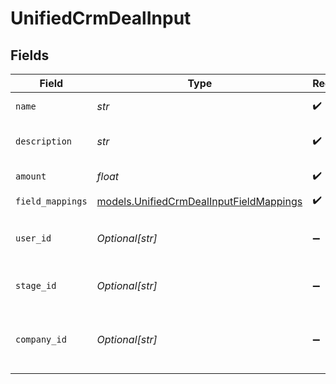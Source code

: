 # UnifiedCrmDealInput


## Fields

| Field                                                                                    | Type                                                                                     | Required                                                                                 | Description                                                                              |
| ---------------------------------------------------------------------------------------- | ---------------------------------------------------------------------------------------- | ---------------------------------------------------------------------------------------- | ---------------------------------------------------------------------------------------- |
| `name`                                                                                   | *str*                                                                                    | :heavy_check_mark:                                                                       | The name of the deal                                                                     |
| `description`                                                                            | *str*                                                                                    | :heavy_check_mark:                                                                       | The description of the deal                                                              |
| `amount`                                                                                 | *float*                                                                                  | :heavy_check_mark:                                                                       | The amount of the deal                                                                   |
| `field_mappings`                                                                         | [models.UnifiedCrmDealInputFieldMappings](../models/unifiedcrmdealinputfieldmappings.md) | :heavy_check_mark:                                                                       | N/A                                                                                      |
| `user_id`                                                                                | *Optional[str]*                                                                          | :heavy_minus_sign:                                                                       | The UUID of the user who is on the deal                                                  |
| `stage_id`                                                                               | *Optional[str]*                                                                          | :heavy_minus_sign:                                                                       | The UUID of the stage of the deal                                                        |
| `company_id`                                                                             | *Optional[str]*                                                                          | :heavy_minus_sign:                                                                       | The UUID of the company tied to the deal                                                 |